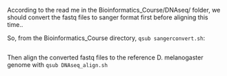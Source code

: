 According to the read me in the Bioinformatics_Course/DNAseq/ folder, we should convert the fastq files to sanger format first before aligning this time..

So, from the Bioinformatics_Course directory, ```qsub sangerconvert.sh```:

```
```

Then align the converted fastq files to the reference D. melanogaster genome with ```qsub DNAseq_align.sh```
